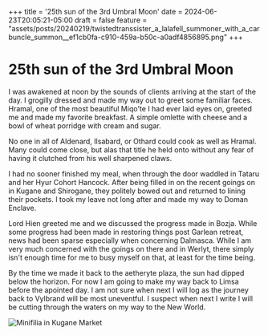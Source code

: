 +++ 
title = '25th sun of the 3rd Umbral Moon' 
date = 2024-06-23T20:05:21-05:00 
draft = false 
feature = "assets/posts/20240219/twistedtranssister_a_lalafell_summoner_with_a_carbuncle_summon__ef1cb0fa-c910-459a-b50c-a0adf4856895.png"
+++

# 25th sun of the 3rd Umbral Moon

I was awakened at noon by the sounds of clients arriving at the start of the day. I grogilly dressed and made my way out to greet some familiar faces. Hramal, one of the most beautiful Miqo'te I had ever laid eyes on, greeted me and made my favorite breakfast. A simple omlette with cheese and a bowl of wheat porridge with cream and sugar. 

No one in all of Aldenard, Ilsabard, or Othard could cook as well as Hramal. Many could come close, but alas that title he held onto without any fear of having it clutched from his well sharpened claws. 

I had no sooner finished my meal, when through the door waddled in Tataru and her Hyur Cohort Hancock. After being filled in on the recent goings on in Kugane and Shirogane, they politely bowed out and returned to lining their pockets. I took my leave not long after and made my way to Doman Enclave.

Lord Hien greeted me and we discussed the progress made in Bozja. While some progress had been made in restoring things post Garlean retreat, news had been sparse especially when concerning Dalmasca. While I am very much concerned with the goings on there and in Werlyt, there simply isn't enough time for me to busy myself on that, at least for the time being. 

By the time we made it back to the aetheryte plaza, the sun had dipped below the horizon. For now I am going to make my way back to Limsa before the apointed day. I am not sure when next I will log as the journey back to Vylbrand will be most uneventful. I suspect when next I write I will be cutting through the waters on my way to the New World.  


![Minifilia in Kugane Market](https://live.staticflickr.com/65535/53809634141_5c341af3d9_b.jpg)